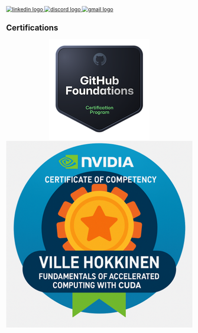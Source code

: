 <div align="left">
  <a href="https://www.linkedin.com/in/ville-hokkinen-43008317a/" target="_blank">
    <img src="https://raw.githubusercontent.com/maurodesouza/profile-readme-generator/master/src/assets/icons/social/linkedin/default.svg" width="52" height="40" alt="linkedin logo"  />
  </a>
  <a href="https://discord.com/users/240868087543365633" target="_blank">
    <img src="https://raw.githubusercontent.com/maurodesouza/profile-readme-generator/master/src/assets/icons/social/discord/default.svg" width="52" height="40" alt="discord logo"  />
  </a>
  <a href="ville.hokkinen@gmail.com" target="_blank">
    <img src="https://raw.githubusercontent.com/maurodesouza/profile-readme-generator/master/src/assets/icons/social/gmail/default.svg" width="52" height="40" alt="gmail logo"  />
  </a>
</div>

###

## Certifications

<div align="center">
    <a href="https://www.credly.com/badges/c3c1723d-554e-47f8-8105-8d239d5df2f1/public_url">
      <img src="assets/github-foundations.png" alt="Alt Text">
    </a>
    <a href="assets/cuda_cert.png">
      <img src="assets/cuda_badge.png" alt="Alt Text">
    </a>
</div>

###

